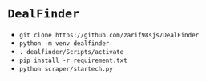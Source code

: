 # **`DealFinder`**
 
- `git clone https://github.com/zarif98sjs/DealFinder`
- `python -m venv dealfinder`
- `. dealfinder/Scripts/activate`
- `pip install -r requirement.txt`
- `python scraper/startech.py`
